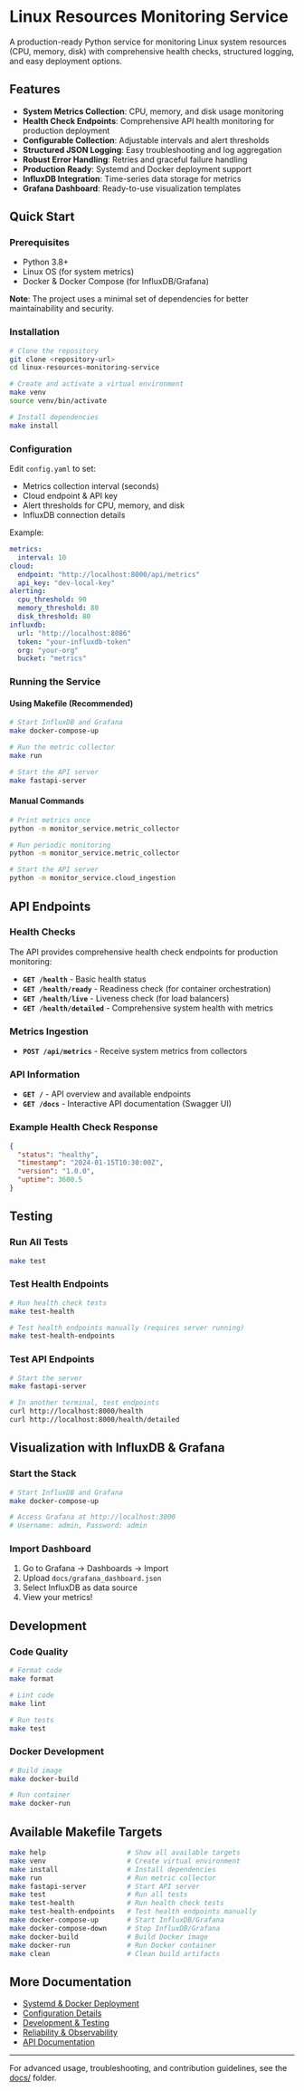 # Linux Resources Monitoring Service

A production-ready Python service for monitoring Linux system resources (CPU, memory, disk) with comprehensive health checks, structured logging, and easy deployment options.

## Features
- **System Metrics Collection**: CPU, memory, and disk usage monitoring
- **Health Check Endpoints**: Comprehensive API health monitoring for production deployment
- **Configurable Collection**: Adjustable intervals and alert thresholds
- **Structured JSON Logging**: Easy troubleshooting and log aggregation
- **Robust Error Handling**: Retries and graceful failure handling
- **Production Ready**: Systemd and Docker deployment support
- **InfluxDB Integration**: Time-series data storage for metrics
- **Grafana Dashboard**: Ready-to-use visualization templates

## Quick Start

### Prerequisites
- Python 3.8+
- Linux OS (for system metrics)
- Docker & Docker Compose (for InfluxDB/Grafana)

**Note**: The project uses a minimal set of dependencies for better maintainability and security.

### Installation
```bash
# Clone the repository
git clone <repository-url>
cd linux-resources-monitoring-service

# Create and activate a virtual environment
make venv
source venv/bin/activate

# Install dependencies
make install
```

### Configuration
Edit `config.yaml` to set:
- Metrics collection interval (seconds)
- Cloud endpoint & API key
- Alert thresholds for CPU, memory, and disk
- InfluxDB connection details

Example:
```yaml
metrics:
  interval: 10
cloud:
  endpoint: "http://localhost:8000/api/metrics"
  api_key: "dev-local-key"
alerting:
  cpu_threshold: 90
  memory_threshold: 80
  disk_threshold: 80
influxdb:
  url: "http://localhost:8086"
  token: "your-influxdb-token"
  org: "your-org"
  bucket: "metrics"
```

### Running the Service

#### Using Makefile (Recommended)
```bash
# Start InfluxDB and Grafana
make docker-compose-up

# Run the metric collector
make run

# Start the API server
make fastapi-server
```

#### Manual Commands
```bash
# Print metrics once
python -m monitor_service.metric_collector

# Run periodic monitoring
python -m monitor_service.metric_collector

# Start the API server
python -m monitor_service.cloud_ingestion
```

## API Endpoints

### Health Checks
The API provides comprehensive health check endpoints for production monitoring:

- **`GET /health`** - Basic health status
- **`GET /health/ready`** - Readiness check (for container orchestration)
- **`GET /health/live`** - Liveness check (for load balancers)
- **`GET /health/detailed`** - Comprehensive system health with metrics

### Metrics Ingestion
- **`POST /api/metrics`** - Receive system metrics from collectors

### API Information
- **`GET /`** - API overview and available endpoints
- **`GET /docs`** - Interactive API documentation (Swagger UI)

### Example Health Check Response
```json
{
  "status": "healthy",
  "timestamp": "2024-01-15T10:30:00Z",
  "version": "1.0.0",
  "uptime": 3600.5
}
```

## Testing

### Run All Tests
```bash
make test
```

### Test Health Endpoints
```bash
# Run health check tests
make test-health

# Test health endpoints manually (requires server running)
make test-health-endpoints
```

### Test API Endpoints
```bash
# Start the server
make fastapi-server

# In another terminal, test endpoints
curl http://localhost:8000/health
curl http://localhost:8000/health/detailed
```

## Visualization with InfluxDB & Grafana

### Start the Stack
```bash
# Start InfluxDB and Grafana
make docker-compose-up

# Access Grafana at http://localhost:3000
# Username: admin, Password: admin
```

### Import Dashboard
1. Go to Grafana → Dashboards → Import
2. Upload `docs/grafana_dashboard.json`
3. Select InfluxDB as data source
4. View your metrics!

## Development

### Code Quality
```bash
# Format code
make format

# Lint code
make lint

# Run tests
make test
```

### Docker Development
```bash
# Build image
make docker-build

# Run container
make docker-run
```

## Available Makefile Targets

```bash
make help                    # Show all available targets
make venv                    # Create virtual environment
make install                 # Install dependencies
make run                     # Run metric collector
make fastapi-server          # Start API server
make test                    # Run all tests
make test-health             # Run health check tests
make test-health-endpoints   # Test health endpoints manually
make docker-compose-up       # Start InfluxDB/Grafana
make docker-compose-down     # Stop InfluxDB/Grafana
make docker-build            # Build Docker image
make docker-run              # Run Docker container
make clean                   # Clean build artifacts
```

## More Documentation
- [Systemd & Docker Deployment](docs/DEPLOYMENT.md)
- [Configuration Details](docs/CONFIG.md)
- [Development & Testing](docs/DEVELOPMENT.md)
- [Reliability & Observability](docs/RELIABILITY.md)
- [API Documentation](docs/API.md)

---

For advanced usage, troubleshooting, and contribution guidelines, see the [docs/](docs/) folder.
